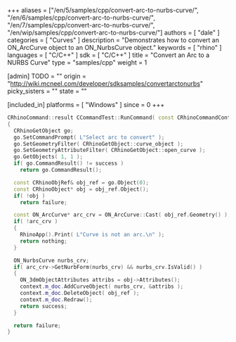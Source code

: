 +++
aliases = ["/en/5/samples/cpp/convert-arc-to-nurbs-curve/", "/en/6/samples/cpp/convert-arc-to-nurbs-curve/", "/en/7/samples/cpp/convert-arc-to-nurbs-curve/", "/en/wip/samples/cpp/convert-arc-to-nurbs-curve/"]
authors = [ "dale" ]
categories = [ "Curves" ]
description = "Demonstrates how to convert an ON_ArcCurve object to an ON_NurbsCurve object."
keywords = [ "rhino" ]
languages = [ "C/C++" ]
sdk = [ "C/C++" ]
title = "Convert an Arc to a NURBS Curve"
type = "samples/cpp"
weight = 1

[admin]
TODO = ""
origin = "http://wiki.mcneel.com/developer/sdksamples/convertarctonurbs"
picky_sisters = ""
state = ""

[included_in]
platforms = [ "Windows" ]
since = 0
+++

```cpp
CRhinoCommand::result CCommandTest::RunCommand( const CRhinoCommandContext& context )
{
  CRhinoGetObject go;
  go.SetCommandPrompt( L"Select arc to convert" );
  go.SetGeometryFilter( CRhinoGetObject::curve_object );
  go.SetGeometryAttributeFilter( CRhinoGetObject::open_curve );
  go.GetObjects( 1, 1 );
  if( go.CommandResult() != success )
    return go.CommandResult();

  const CRhinoObjRef& obj_ref = go.Object(0);
  const CRhinoObject* obj = obj_ref.Object();
  if( !obj )
    return failure;

  const ON_ArcCurve* arc_crv = ON_ArcCurve::Cast( obj_ref.Geometry() );
  if( !arc_crv )
  {
    RhinoApp().Print( L"Curve is not an arc.\n" );
    return nothing;
  }

  ON_NurbsCurve nurbs_crv;
  if( arc_crv->GetNurbForm(nurbs_crv) && nurbs_crv.IsValid() )
  {
    ON_3dmObjectAttributes attribs = obj->Attributes();
    context.m_doc.AddCurveObject( nurbs_crv, &attribs );
    context.m_doc.DeleteObject( obj_ref );
    context.m_doc.Redraw();
    return success;
  }

  return failure;
}
```
